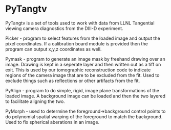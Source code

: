 # PyTangtv

PyTangtv is a set of tools used to work with data from LLNL Tangential viewing camera diagnostics from the DIII-D experiment.

Picker - program to select features from the loaded image and output the pixel coordinates. If a calibration board module is provided then the program can output x,y,z coordinates as well.

Pymask - program to generate an image mask by freehand drawing over an image. Drawing is kept in a seperate layer and then written out as a tiff on exit. This is used by our tomographic reconstruction code to indicate regions of the camera image that are to be excluded from the fit. Used to exclude things such as reflections or other artifacts from the fit.

PyAlign - program to do simple, rigid, image plane transformations of the loaded image. A background image can be loaded and then the two layered to facilitate aligning the two.

PyMorph - used to determine the foreground->background control points to do polynomial spatial warping of the foreground to match the background. Used to fix spherical aberations in an image.
